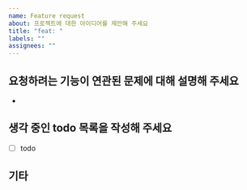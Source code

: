 ```yaml
---
name: Feature request
about: 프로젝트에 대한 아이디어를 제안해 주세요
title: "feat: "
labels: ""
assignees: ""
---
```


## 요청하려는 기능이 연관된 문제에 대해 설명해 주세요

<!-- 문제가 무엇인지에 대한 명확하고 간결한 설명을 적어주세요. -->

-

## 생각 중인 todo 목록을 작성해 주세요

<!-- todo 목록을 명확하고 간결하게 작성해 주세요. -->

- [ ] todo

## 기타

<!-- 해당하는 경우 스크린샷과 같은 추가 자료들을 기술해 주세요. -->
